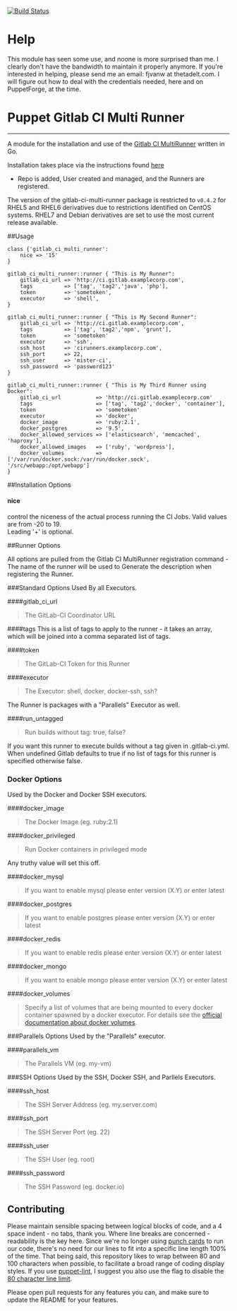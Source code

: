 [![Build Status](https://travis-ci.org/frankiethekneeman/puppet-gitlab-ci-multi-runner.svg?branch=master)](https://travis-ci.org/frankiethekneeman/puppet-gitlab-ci-multi-runner)
# Help

This module has seen some use, and noone is more surprised than me.
I clearly don't have the bandwidth to maintain it properly anymore.
If you're interested in helping, please send me an email: fjvanw at thetadelt.com.
I will figure out how to deal with the credentials needed, here and on PuppetForge, at the time.

# Puppet Gitlab CI Multi Runner
---
A module for the installation and use of the 
[Gitlab CI MultiRunner](https://github.com/ayufan/gitlab-ci-multi-runner) written in Go.

Installation takes place via the instructions found 
[here](https://github.com/ayufan/gitlab-ci-multi-runner/blob/master/docs/install/linux-repository.md)
- Repo is added, User created and managed, and the Runners are registered.

The version of the gitlab-ci-multi-runner package is restricted to `v0.4.2` for RHEL5 and RHEL6 
derivatives due to restrictions identified on CentOS systems. RHEL7 and Debian derivatives are set to
use the most current release
 available.

##Usage

```puppet
class {'gitlab_ci_multi_runner': 
    nice => '15'
}

gitlab_ci_multi_runner::runner { "This is My Runner":
    gitlab_ci_url => 'http://ci.gitlab.examplecorp.com',
    tags          => ['tag', 'tag2','java', 'php'],
    token         => 'sometoken',
    executor      => 'shell',
}

gitlab_ci_multi_runner::runner { "This is My Second Runner":
    gitlab_ci_url => 'http://ci.gitlab.examplecorp.com',
    tags          => ['tag', 'tag2','npm', 'grunt'],
    token         => 'sometoken'
    executor      => 'ssh',
    ssh_host      => 'cirunners.examplecorp.com',
    ssh_port      => 22,
    ssh_user      => 'mister-ci',
    ssh_password  => 'password123'
}

gitlab_ci_multi_runner::runner { "This is My Third Runner using Docker":
    gitlab_ci_url           => 'http://ci.gitlab.examplecorp.com'
    tags                    => ['tag', 'tag2','docker', 'container'],
    token                   => 'sometoken'
    executor                => 'docker',
    docker_image            => 'ruby:2.1',
    docker_postgres         => '9.5',
    docker_allowed_services => ['elasticsearch', 'memcached', 'haproxy'],
    docker_allowed_images   => ['ruby', 'wordpress'],
    docker_volumes          => ['/var/run/docker.sock:/var/run/docker.sock', '/src/webapp:/opt/webapp']
}
```

##Installation Options

#### nice

control the niceness of the actual process running the CI Jobs.  Valid values are from -20 to 19.  
Leading '+' is optional.

##Runner Options

All options are pulled from the Gitlab CI MultiRunner registration command - The name of the runner
will be used to Generate the description when registering the Runner.

###Standard Options
Used By all Executors.

####gitlab\_ci\_url
> The GitLab-CI Coordinator URL

####tags
This is a list of tags to apply to the runner - it takes an array, which will be joined into a comma
separated list of tags.

####token
> The GitLab-CI Token for this Runner

####executor
> The Executor: shell, docker, docker-ssh, ssh?

The Runner is packages with a "Parallels" Executor as well.

####run\_untagged
> Run builds without tag: true, false?

If you want this runner to execute builds without a tag given in .gitlab-ci.yml.
When undefined Gitlab defaults to true if no list of tags for this runner is
specified otherwise false.

### Docker Options
Used by the Docker and Docker SSH executors.

####docker\_image
> The Docker Image (eg. ruby:2.1)

####docker\_privileged
> Run Docker containers in privileged mode

Any truthy value will set this off.

####docker\_mysql
> If you want to enable mysql please enter version (X.Y) or enter latest

####docker\_postgres
> If you want to enable postgres please enter version (X.Y) or enter latest

####docker\_redis
> If you want to enable redis please enter version (X.Y) or enter latest

####docker\_mongo
> If you want to enable mongo please enter version (X.Y) or enter latest

####docker\_volumes
> Specify a list of volumes that are being mounted to every docker container spawned by a docker
executor. For details see the
[official documentation about docker volumes](https://docs.docker.com/engine/userguide/containers/dockervolumes/).

###Parallels Options
Used by the "Parallels" executor.

####parallels\_vm
> The Parallels VM (eg. my-vm)

###SSH Options
Used by the SSH, Docker SSH, and Parllels Executors.

####ssh\_host
> The SSH Server Address (eg. my.server.com)

####ssh\_port
> The SSH Server Port (eg. 22)

####ssh\_user
> The SSH User (eg. root)

####ssh\_password
> The SSH Password (eg. docker.io)

## Contributing

Please maintain sensible spacing between logical blocks of code, and a 4 space indent - no tabs,
thank you.  Where line breaks are concerned - readability is the key here.  Since we're no longer
using [punch cards](http://programmers.stackexchange.com/questions/148677/why-is-80-characters-the-standard-limit-for-code-width)
to run our code, there's no need for our lines to fit into a specific line length 100% of the time.
That being said, this repository likes to wrap between 80 and 100 characters when possible, to
facilitate a broad range of coding display styles.  If you use 
[puppet-lint](http://puppet-lint.com/), I suggest you also use the flag to disable the 
[80 character line limit](http://puppet-lint.com/checks/80chars/).

Please open pull requests for any features you can, and make sure to update the README for your
features.
